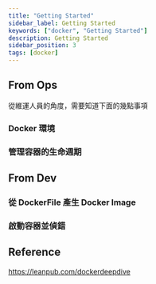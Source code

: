```yaml
---
title: "Getting Started"
sidebar_label: Getting Started
keywords: ["docker", "Getting Started"]
description: Getting Started
sidebar_position: 3
tags: [docker]
---
```


## From Ops 

從維運人員的角度，需要知道下面的幾點事項

### Docker 環境

### 管理容器的生命週期




## From Dev

### 從 DockerFile 產生 Docker Image

### 啟動容器並偵錯





## Reference
https://leanpub.com/dockerdeepdive
